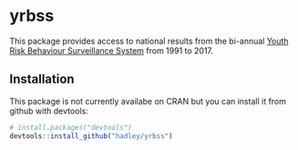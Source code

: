 # yrbss

This package provides access to national results from the bi-annual [Youth Risk Behaviour Surveillance System](https://www.cdc.gov/healthyyouth/data/yrbs/data.htm) from 1991 to 2017.

## Installation

This package is not currently availabe on CRAN but you can install it from github with devtools:

```R
# install.packages("devtools")
devtools::install_github("hadley/yrbss")
```
